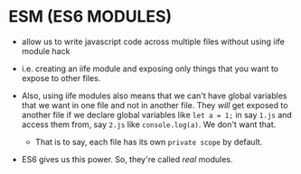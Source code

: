# ESM (ES6 MODULES) 
- allow us to write javascript code across multiple files without using iife module hack
- i.e. creating an iife module and exposing only things that you want to expose to other files.

- Also, using iife modules also means that we can't have global variables that we want in one file and not in another file. They *will* get exposed to another file if we declare global variables like `let a = 1;` in say `1.js` and access them from, say `2.js` like `console.log(a)`. We don't want that. 
    - That is to say, each file has its own `private scope` by default.

- ES6 gives us this power. So, they're called *real* modules.
